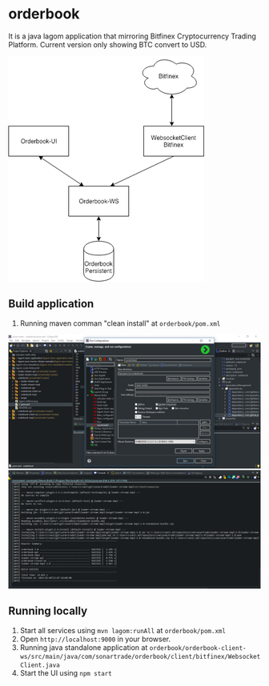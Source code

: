 # orderbook

It is a java lagom application that mirroring Bitfinex Cryptocurrency Trading Platform.
Current version only showing BTC convert to USD. 

<img src="https://github.com/rizz5091660/orderbook/blob/master/lagom-bitfinex.png" alt="Lagom-Bitfinex"/>

## Build application
1) Running maven comman "clean install" at `orderbook/pom.xml` 

<img src="https://github.com/rizz5091660/orderbook/blob/master/build.png" alt="Build step 1"/>

<img src="https://github.com/rizz5091660/orderbook/blob/master/build2.png" alt="Build step 1"/>

## Running locally

1) Start all services using `mvn lagom:runAll` at `orderbook/pom.xml` 
2) Open `http://localhost:9000` in your browser.
3) Running java standalone application at 
`orderbook/orderbook-client-ws/src/main/java/com/sonartrade/orderbook/client/bitfinex/WebsocketClient.java`
4) Start the UI using `npm start`

